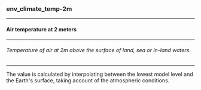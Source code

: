### env_climate_temp-2m



------
#### Air temperature at 2 meters



------
###### Temperature of air at 2m above the surface of land, sea or in-land waters.



------
The value is calculated by interpolating between the lowest model level and the Earth's surface, taking account of the atmospheric conditions.